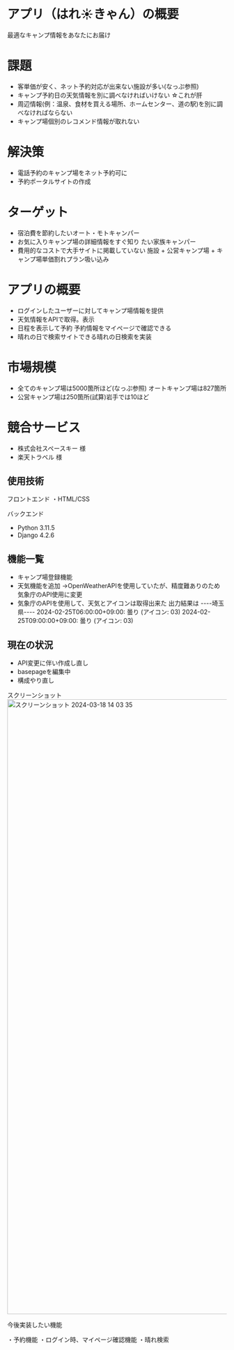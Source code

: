 # アプリ（はれ☀きゃん）の概要

最適なキャンプ情報をあなたにお届け

# 課題
- 客単価が安く、ネット予約対応が出来ない施設が多い(なっぷ参照)
- キャンプ予約日の天気情報を別に調べなければいけない ☆これが肝
- 周辺情報(例：温泉、食材を買える場所、ホームセンター、道の駅)を別に調べなければならない
- キャンプ場個別のレコメンド情報が取れない

# 解決策
- 電話予約のキャンプ場をネット予約可に
- 予約ポータルサイトの作成

# ターゲット
- 宿泊費を節約したいオート・モトキャンパー
- お気に入りキャンプ場の詳細情報をすぐ知り
たい家族キャンパー
- 費用的なコストで大手サイトに掲載していない
施設 + 公営キャンプ場 + キャンプ場単価割れプラン吸い込み

# アプリの概要
- ログインしたユーザーに対してキャンプ場情報を提供 
- 天気情報をAPIで取得。表示
- 日程を表示して予約 予約情報をマイページで確認できる
- 晴れの日で検索サイトできる晴れの日検索を実装

# 市場規模
- 全てのキャンプ場は5000箇所ほど(なっぷ参照)
 オートキャンプ場は827箇所
- 公営キャンプ場は250箇所(試算)岩手では10ほど
# 競合サービス
- 株式会社スペースキー 様
- 楽天トラベル 様


## 使用技術
フロントエンド
・HTML/CSS

バックエンド
- Python 3.11.5
- Django 4.2.6

## 機能一覧
- キャンプ場登録機能
- 天気機能を追加 →OpenWeatherAPIを使用していたが、精度難ありのため
  気象庁のAPI使用に変更
- 気象庁のAPIを使用して、天気とアイコンは取得出来た
出力結果は
----埼玉県----
2024-02-25T06:00:00+09:00: 曇り (アイコン: 03)
2024-02-25T09:00:00+09:00: 曇り (アイコン: 03)



## 現在の状況
- API変更に伴い作成し直し
- basepageを編集中
- 構成やり直し

スクリーンショット
<img width="1410" alt="スクリーンショット 2024-03-18 14 03 35" src="https://github.com/kaomatsu8888/Hare-camp-site/assets/61591650/aa747c25-2c54-4a96-b578-f3c6733ef033">



今後実装したい機能

・予約機能
・ログイン時、マイページ確認機能
・晴れ検索
